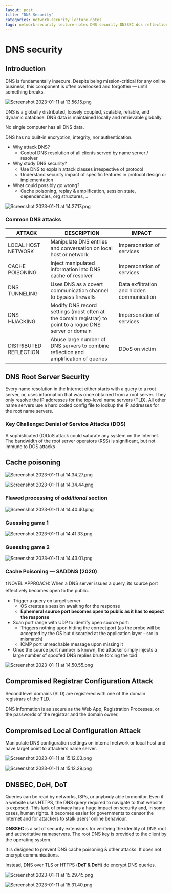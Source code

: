 ```yaml
---
layout: post
title: "DNS Security"
categories: network-security lecture-notes
tags: network-security lecture-notes DNS security DNSSEC dos reflection attacks
---
```


# DNS security

## Introduction

DNS is fundamentally insecure. Despite being mission-critical for any online business, this component is often overlooked and forgotten — until something breaks.

![Screenshot 2023-01-11 at 13.56.15.png](/assets/images/DNS/Screenshot_2023-01-11_at_13.56.15.png)

DNS is a globally distributed, loosely coupled, scalable, reliable, and dynamic database. DNS data is maintained locally and retrievable globally.

No single computer has all DNS data.

DNS has no built-in encryption, integrity, nor authentication.

- Why attack DNS?
  - Control DNS resolution of all clients served by name server / resolver
- Why study DNS security?
  - Use DNS to explain attack classes irrespective of protocol
  - Understand security impact of specific features in protocol design or implementation
- What could possibly go wrong?
  - Cache poisoning, replay & amplification, session state, dependencies, org structures, ..

![Screenshot 2023-01-11 at 14.27.17.png](/assets/images/DNS/Screenshot_2023-01-11_at_14.27.17.png)

### Common DNS attacks

| ATTACK                 | DESCRIPTION                                                                                              | IMPACT                                     |
| ---------------------- | -------------------------------------------------------------------------------------------------------- | ------------------------------------------ |
| LOCAL HOST NETWORK     | Manipulate DNS entries and conversation on local host or network                                         | Impersonation of services                  |
| CACHE POISONING        | Inject manipulated information into DNS cache of resolver                                                | Impersonation of services                  |
| DNS TUNNELING          | Uses DNS as a covert communication channel to bypass firewalls                                           | Data exfiltration and hidden communication |
| DNS HIJACKING          | Modify DNS record settings (most often at the domain registrar) to point to a rogue DNS server or domain | Impersonation of services                  |
| DISTRIBUTED REFLECTION | Abuse large number of DNS servers to combine reflection and amplification of queries                     | DDoS on victim                             |

## DNS Root Server Security

Every name resolution in the Internet either starts with a query to a root server, or, uses information that was once obtained from a root server. They only resolve the IP addresses for the top-level
name servers (TLD). All other name servers use a hard coded config file to lookup the IP addresses for the root name servers.

### **Key Challenge: Denial of Service Attacks (DOS)**

A sophisticated (D)DoS attack could saturate any system on the Internet. The bandwidth of the root server operators (RSS) is significant, but not immune to DOS attacks

## Cache poisoning

![Screenshot 2023-01-11 at 14.34.27.png](/assets/images/DNS/Screenshot_2023-01-11_at_14.34.27.png)

![Screenshot 2023-01-11 at 14.34.44.png](/assets/images/DNS/Screenshot_2023-01-11_at_14.34.44.png)

### Flawed processing of _****************additional****************_ section

![Screenshot 2023-01-11 at 14.40.40.png](/assets/images/DNS/Screenshot_2023-01-11_at_14.40.40.png)

### Guessing game 1

![Screenshot 2023-01-11 at 14.41.33.png](/assets/images/DNS/Screenshot_2023-01-11_at_14.41.33.png)

### Guessing game 2

![Screenshot 2023-01-11 at 14.43.01.png](/assets/images/DNS/Screenshot_2023-01-11_at_14.43.01.png)

### Cache Poisoning — SADDNS (2020)

<aside>
❗ NOVEL APPROACH: When a DNS server issues a query, its source port effectively becomes open to the public.

</aside>

- Trigger a query on target server
  - OS creates a session awaiting for the response
  - **Ephemeral source port becomes open to public as it has to expect the response**
- Scan port range with UDP to identify open source port:
  - Triggers nothing upon hitting the correct port (as the probe will be accepted by the OS but discarded at the application layer - src ip mismatch)
  - ICMP port unreachable message upon missing it
- Once the source port number is known, the attacker simply injects a large number of spoofed DNS replies brute forcing the txid

![Screenshot 2023-01-11 at 14.50.55.png](/assets/images/DNS/Screenshot_2023-01-11_at_14.50.55.png)

## Compromised Registrar Configuration Attack

Second level domains (SLD) are registered with one of the domain registrars of the TLD.

DNS information is as secure as the Web App, Registration Processes, or the passwords of the registrar and the domain owner.

## Compromised Local Configuration Attack

Manipulate DNS configuration settings on internal network or local host and have target point to attacker’s name server.

![Screenshot 2023-01-11 at 15.12.03.png](/assets/images/DNS/Screenshot_2023-01-11_at_15.12.03.png)

![Screenshot 2023-01-11 at 15.12.29.png](/assets/images/DNS/Screenshot_2023-01-11_at_15.12.29.png)

## DNSSEC, DoH, DoT

Queries can be read by networks, ISPs, or anybody able to monitor. Even if a website uses HTTPS, the DNS query required to navigate to that website is exposed. This lack of privacy has a huge impact
on security and, in some cases, human rights. It becomes easier for governments to censor the Internet and for attackers to stalk users' online behaviour.

**DNSSEC** is a set of security extensions for verifying the identity of DNS root and authoritative nameservers. The root DNS key is provided to the client by the operating system.

It is designed to prevent DNS cache poisoning & other attacks. It does not encrypt communications.

Instead, DNS over TLS or HTTPS (**DoT & DoH**) do encrypt DNS queries.

![Screenshot 2023-01-11 at 15.29.45.png](/assets/images/DNS/Screenshot_2023-01-11_at_15.29.45.png)

![Screenshot 2023-01-11 at 15.31.40.png](/assets/images/DNS/Screenshot_2023-01-11_at_15.31.40.png)
